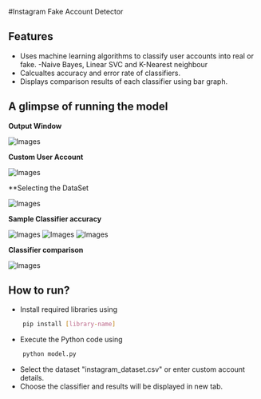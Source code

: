 #Instagram Fake Account Detector

## Features
- Uses machine learning algorithms to classify user accounts into real or fake.
-Naive Bayes, Linear SVC and K-Nearest neighbour
- Calcualtes accuracy and error rate of classifiers.
- Displays comparison results of each classifier using bar graph.

## A glimpse of running the model
**Output Window**

![Images](/images/1_UI.PNG)

**Custom User Account**

![Images](/images/2_Manual_Input_window.PNG)

**Selecting the DataSet

![Images](/images/7_browse_files.PNG)

**Sample Classifier accuracy**

![Images](/images/3_NB_results.PNG)
![Images](/images/4_LinearSVC.PNG)
![Images](/images/5_KNN.PNG)


**Classifier comparison**

![Images](/images/6_All_statistics.PNG)



## How to run?
- Install required libraries using
```bash
	pip install [library-name]
```
- Execute the Python code using
```bash
	python model.py
```
- Select the dataset "instagram_dataset.csv" or enter custom account details.
- Choose the classifier and results will be displayed in new tab.

